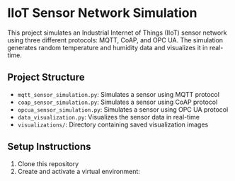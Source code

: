 # IIoT Sensor Network Simulation

This project simulates an Industrial Internet of Things (IIoT) sensor network using three different protocols: MQTT, CoAP, and OPC UA. The simulation generates random temperature and humidity data and visualizes it in real-time.

## Project Structure

- `mqtt_sensor_simulation.py`: Simulates a sensor using MQTT protocol
- `coap_sensor_simulation.py`: Simulates a sensor using CoAP protocol
- `opcua_sensor_simulation.py`: Simulates a sensor using OPC UA protocol
- `data_visualization.py`: Visualizes the sensor data in real-time
- `visualizations/`: Directory containing saved visualization images

## Setup Instructions

1. Clone this repository
2. Create and activate a virtual environment: